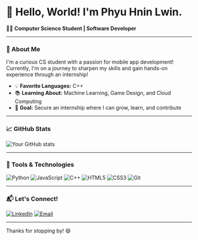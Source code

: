 # 👋 Hello, World! I'm Phyu Hnin Lwin.

👨‍💻 **Computer Science Student | Software Developer**

---

### 🌱 About Me

I'm a curious CS student with a passion for mobile app development! Currently, I'm on a journey to sharpen my skills and gain hands-on experience through an internship!

- 💡 **Favorite Languages:** C++
- 📚 **Learning About:** Machine Learning, Game Design, and Cloud Computing
- 🎯 **Goal:** Secure an internship where I can grow, learn, and contribute

---

### 📈 GitHub Stats

![Your GitHub stats](https://github-readme-stats.vercel.app/api?username=phyulwin&show_icons=true&theme=radical)

---

### 🔧 Tools & Technologies

![Python](https://img.shields.io/badge/-Python-3776AB?style=flat&logo=Python&logoColor=white)
![JavaScript](https://img.shields.io/badge/-JavaScript-F7DF1E?style=flat&logo=JavaScript&logoColor=black)
![C++](https://img.shields.io/badge/-C++-00599C?style=flat&logo=C%2B%2B&logoColor=white)
![HTML5](https://img.shields.io/badge/-HTML5-E34F26?style=flat&logo=HTML5&logoColor=white)
![CSS3](https://img.shields.io/badge/-CSS3-1572B6?style=flat&logo=CSS3&logoColor=white)
![Git](https://img.shields.io/badge/-Git-F05032?style=flat&logo=Git&logoColor=white)

---

### 📬 Let's Connect!

[![LinkedIn](https://img.shields.io/badge/-LinkedIn-blue?style=flat&logo=Linkedin&logoColor=white)](https://www.linkedin.com/in/phyu-lwin)
[![Email](https://img.shields.io/badge/-Email-D14836?style=flat&logo=Gmail&logoColor=white)](mailto:phyulwin73929@gmail.com)

---

Thanks for stopping by! 😄
